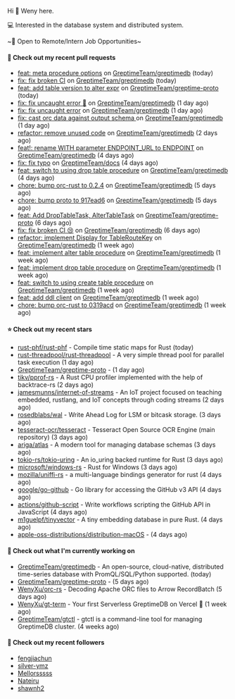 Hi 👋 Weny here.

💻 Interested in the database system and distributed system.

~🍺 Open to Remote/Intern Job Opportunities~

#### 🔨 Check out my recent pull requests

- [feat: meta procedure options](https://github.com/GreptimeTeam/greptimedb/pull/1937) on [GreptimeTeam/greptimedb](https://github.com/GreptimeTeam/greptimedb) (today)
- [fix: fix broken CI](https://github.com/GreptimeTeam/greptimedb/pull/1933) on [GreptimeTeam/greptimedb](https://github.com/GreptimeTeam/greptimedb) (today)
- [feat: add table version to alter expr](https://github.com/GreptimeTeam/greptime-proto/pull/58) on [GreptimeTeam/greptime-proto](https://github.com/GreptimeTeam/greptime-proto) (today)
- [fix: fix uncaught error 🥲](https://github.com/GreptimeTeam/greptimedb/pull/1929) on [GreptimeTeam/greptimedb](https://github.com/GreptimeTeam/greptimedb) (1 day ago)
- [fix: fix uncaught error](https://github.com/GreptimeTeam/greptimedb/pull/1924) on [GreptimeTeam/greptimedb](https://github.com/GreptimeTeam/greptimedb) (1 day ago)
- [fix: cast orc data against output schema ](https://github.com/GreptimeTeam/greptimedb/pull/1922) on [GreptimeTeam/greptimedb](https://github.com/GreptimeTeam/greptimedb) (1 day ago)
- [refactor: remove unused code](https://github.com/GreptimeTeam/greptimedb/pull/1913) on [GreptimeTeam/greptimedb](https://github.com/GreptimeTeam/greptimedb) (2 days ago)
- [feat!: rename WITH parameter ENDPOINT_URL to ENDPOINT](https://github.com/GreptimeTeam/greptimedb/pull/1904) on [GreptimeTeam/greptimedb](https://github.com/GreptimeTeam/greptimedb) (4 days ago)
- [fix: fix typo](https://github.com/GreptimeTeam/docs/pull/468) on [GreptimeTeam/docs](https://github.com/GreptimeTeam/docs) (4 days ago)
- [feat: switch to using drop table procedure](https://github.com/GreptimeTeam/greptimedb/pull/1901) on [GreptimeTeam/greptimedb](https://github.com/GreptimeTeam/greptimedb) (4 days ago)
- [chore: bump orc-rust to 0.2.4](https://github.com/GreptimeTeam/greptimedb/pull/1894) on [GreptimeTeam/greptimedb](https://github.com/GreptimeTeam/greptimedb) (5 days ago)
- [chore: bump proto to 917ead6](https://github.com/GreptimeTeam/greptimedb/pull/1892) on [GreptimeTeam/greptimedb](https://github.com/GreptimeTeam/greptimedb) (5 days ago)
- [feat: Add DropTableTask, AlterTableTask](https://github.com/GreptimeTeam/greptime-proto/pull/54) on [GreptimeTeam/greptime-proto](https://github.com/GreptimeTeam/greptime-proto) (6 days ago)
- [fix: fix broken CI 😢](https://github.com/GreptimeTeam/greptimedb/pull/1884) on [GreptimeTeam/greptimedb](https://github.com/GreptimeTeam/greptimedb) (6 days ago)
- [refactor: implement Display for TableRouteKey](https://github.com/GreptimeTeam/greptimedb/pull/1879) on [GreptimeTeam/greptimedb](https://github.com/GreptimeTeam/greptimedb) (1 week ago)
- [feat: implement alter table procedure](https://github.com/GreptimeTeam/greptimedb/pull/1878) on [GreptimeTeam/greptimedb](https://github.com/GreptimeTeam/greptimedb) (1 week ago)
- [feat: implement drop table procedure](https://github.com/GreptimeTeam/greptimedb/pull/1872) on [GreptimeTeam/greptimedb](https://github.com/GreptimeTeam/greptimedb) (1 week ago)
- [feat: switch to using create table procedure](https://github.com/GreptimeTeam/greptimedb/pull/1861) on [GreptimeTeam/greptimedb](https://github.com/GreptimeTeam/greptimedb) (1 week ago)
- [feat: add ddl client](https://github.com/GreptimeTeam/greptimedb/pull/1856) on [GreptimeTeam/greptimedb](https://github.com/GreptimeTeam/greptimedb) (1 week ago)
- [chore: bump orc-rust to 0319acd](https://github.com/GreptimeTeam/greptimedb/pull/1847) on [GreptimeTeam/greptimedb](https://github.com/GreptimeTeam/greptimedb) (1 week ago)

#### ⭐ Check out my recent stars

- [rust-phf/rust-phf](https://github.com/rust-phf/rust-phf) - Compile time static maps for Rust (today)
- [rust-threadpool/rust-threadpool](https://github.com/rust-threadpool/rust-threadpool) - A very simple thread pool for parallel task execution (1 day ago)
- [GreptimeTeam/greptime-proto](https://github.com/GreptimeTeam/greptime-proto) -  (1 day ago)
- [tikv/pprof-rs](https://github.com/tikv/pprof-rs) - A Rust CPU profiler implemented with the help of backtrace-rs (2 days ago)
- [jamesmunns/internet-of-streams](https://github.com/jamesmunns/internet-of-streams) - An IoT project focused on teaching embedded, rustlang, and IoT concepts through coding streams (2 days ago)
- [rosedblabs/wal](https://github.com/rosedblabs/wal) - Write Ahead Log for LSM or bitcask storage. (3 days ago)
- [tesseract-ocr/tesseract](https://github.com/tesseract-ocr/tesseract) - Tesseract Open Source OCR Engine (main repository) (3 days ago)
- [ariga/atlas](https://github.com/ariga/atlas) - A modern tool for managing database schemas (3 days ago)
- [tokio-rs/tokio-uring](https://github.com/tokio-rs/tokio-uring) - An io_uring backed runtime for Rust (3 days ago)
- [microsoft/windows-rs](https://github.com/microsoft/windows-rs) - Rust for Windows (3 days ago)
- [mozilla/uniffi-rs](https://github.com/mozilla/uniffi-rs) - a multi-language bindings generator for rust (4 days ago)
- [google/go-github](https://github.com/google/go-github) - Go library for accessing the GitHub v3 API (4 days ago)
- [actions/github-script](https://github.com/actions/github-script) - Write workflows scripting the GitHub API in JavaScript (4 days ago)
- [m1guelpf/tinyvector](https://github.com/m1guelpf/tinyvector) - A tiny embedding database in pure Rust. (4 days ago)
- [apple-oss-distributions/distribution-macOS](https://github.com/apple-oss-distributions/distribution-macOS) -  (4 days ago)

#### 👷 Check out what I'm currently working on

- [GreptimeTeam/greptimedb](https://github.com/GreptimeTeam/greptimedb) - An open-source, cloud-native, distributed time-series database with PromQL/SQL/Python supported. (today)
- [GreptimeTeam/greptime-proto](https://github.com/GreptimeTeam/greptime-proto) -  (5 days ago)
- [WenyXu/orc-rs](https://github.com/WenyXu/orc-rs) - Decoding Apache ORC files to Arrow RecordBatch (5 days ago)
- [WenyXu/gt-term](https://github.com/WenyXu/gt-term) - Your first Serverless GreptimeDB on Vercel 🤣 (1 week ago)
- [GreptimeTeam/gtctl](https://github.com/GreptimeTeam/gtctl) - gtctl is a command-line tool for managing GreptimeDB cluster. (4 weeks ago)

#### 👯 Check out my recent followers

- [fengjiachun](https://github.com/fengjiachun)
- [silver-ymz](https://github.com/silver-ymz)
- [Mellorsssss](https://github.com/Mellorsssss)
- [Nateiru](https://github.com/Nateiru)
- [shawnh2](https://github.com/shawnh2)


